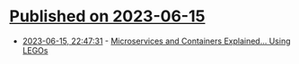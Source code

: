 # [Published on 2023-06-15](index.md)

* [2023-06-15, 22:47:31](https://lobste.rs/s/72lmnd/microservices_containers_explained) - [Microservices and Containers Explained… Using LEGOs](https://redis.com/blog/microservices-and-containers/)
